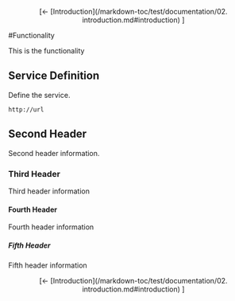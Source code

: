 <!--autoheader--><p align='center'>[&larr; [Introduction](/markdown-toc/test/documentation/02. introduction.md#introduction) ]</p><!--/autoheader-->
#Functionality

This is the functionality

## Service Definition

Define the service.

```
http://url
```

## Second Header

Second header information.


### Third Header
Third header information

#### Fourth Header

Fourth header information

##### Fifth Header
Fifth header information
<!--autoheader--><p align='center'>[&larr; [Introduction](/markdown-toc/test/documentation/02. introduction.md#introduction) ]</p><!--/autoheader-->